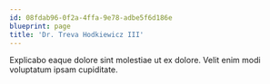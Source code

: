 ```yaml
---
id: 08fdab96-0f2a-4ffa-9e78-adbe5f6d186e
blueprint: page
title: 'Dr. Treva Hodkiewicz III'
---
```

Explicabo eaque dolore sint molestiae ut ex dolore. Velit enim modi voluptatum ipsam cupiditate.